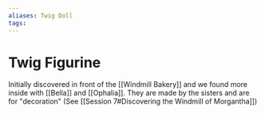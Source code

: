 ```yaml
---
aliases: Twig Doll
tags: 
---
```


# Twig Figurine

Initially discovered in front of the [[Windmill Bakery]] and we found more inside with [[Bella]] and [[Ophalia]].  They are made by the sisters and are for "decoration" (See [[Session 7#Discovering the Windmill of Morgantha]])